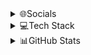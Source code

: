 <details>
  <summary>🌐Socials</summary>
  
  [![LinkedIn](https://img.shields.io/badge/LinkedIn-%230077B5.svg?logo=linkedin&logoColor=white)](https://linkedin.com/in/hyo-chan-jang-b88a82192) [![YouTube](https://img.shields.io/badge/YouTube-%23FF0000.svg?logo=YouTube&logoColor=white)](https://www.youtube.com/channel/UCy0YwPrjRbcmb4A110xx4zg) 
  
</details>

<details>
  <summary>💻Tech Stack</summary>
  
  ![React](https://img.shields.io/badge/react-%2320232a.svg?style=for-the-badge&logo=react&logoColor=%2361DAFB)
  ![React Native](https://img.shields.io/badge/react_native-%2320232a.svg?style=for-the-badge&logo=react&logoColor=%2361DAFB) 
  ![Expo](https://img.shields.io/badge/expo-1C1E24?style=for-the-badge&logo=expo&logoColor=#D04A37)
  ![GraphQL](https://img.shields.io/badge/-GraphQL-E10098?style=for-the-badge&logo=graphql&logoColor=white)
  ![TypeScript](https://img.shields.io/badge/typescript-%23007ACC.svg?style=for-the-badge&logo=typescript&logoColor=white)
  ![Python](https://img.shields.io/badge/python-%23007ACC.svg?style=for-the-badge&logo=python&logoColor=white)
  ![OpenAI](https://img.shields.io/badge/openai-%2320232a.svg?style=for-the-badge&logo=openai&logoColor=%2361DAFB)
  
</details>

<details>
  <summary>📊GitHub Stats</summary>

  <a href="https://stats.hyochan.dev"><img src="https://stats.hyochan.dev/api/github-stats-advanced?login=hyochan" width="600" /></a>
  <a href="https://stats.hyochan.dev"><img src="https://stats.hyochan.dev/api/github-trophies?login=hyochan" width="720" /></a>

</details>
